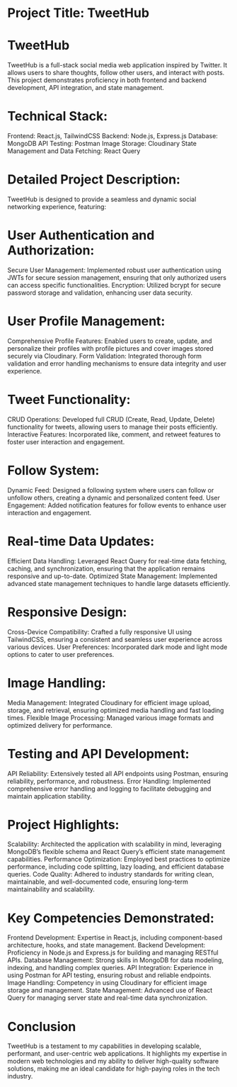 # Project Title: TweetHub

# TweetHub
TweetHub is a full-stack social media web application inspired by Twitter. It allows users to share thoughts, follow other users, and interact with posts. This project demonstrates proficiency in both frontend and backend development, API integration, and state management.

# Technical Stack:
Frontend: React.js, TailwindCSS
Backend: Node.js, Express.js
Database: MongoDB
API Testing: Postman
Image Storage: Cloudinary
State Management and Data Fetching: React Query

# Detailed Project Description:
TweetHub is designed to provide a seamless and dynamic social networking experience, featuring:

# User Authentication and Authorization:
Secure User Management: Implemented robust user authentication using JWTs for secure session management, ensuring that only authorized users can access specific functionalities.
Encryption: Utilized bcrypt for secure password storage and validation, enhancing user data security.

# User Profile Management:
Comprehensive Profile Features: Enabled users to create, update, and personalize their profiles with profile pictures and cover images stored securely via Cloudinary.
Form Validation: Integrated thorough form validation and error handling mechanisms to ensure data integrity and user experience.

# Tweet Functionality:
CRUD Operations: Developed full CRUD (Create, Read, Update, Delete) functionality for tweets, allowing users to manage their posts efficiently.
Interactive Features: Incorporated like, comment, and retweet features to foster user interaction and engagement.

# Follow System:
Dynamic Feed: Designed a following system where users can follow or unfollow others, creating a dynamic and personalized content feed.
User Engagement: Added notification features for follow events to enhance user interaction and engagement.

# Real-time Data Updates:
Efficient Data Handling: Leveraged React Query for real-time data fetching, caching, and synchronization, ensuring that the application remains responsive and up-to-date.
Optimized State Management: Implemented advanced state management techniques to handle large datasets efficiently.

# Responsive Design:
Cross-Device Compatibility: Crafted a fully responsive UI using TailwindCSS, ensuring a consistent and seamless user experience across various devices.
User Preferences: Incorporated dark mode and light mode options to cater to user preferences.

# Image Handling:
Media Management: Integrated Cloudinary for efficient image upload, storage, and retrieval, ensuring optimized media handling and fast loading times.
Flexible Image Processing: Managed various image formats and optimized delivery for performance.

# Testing and API Development:
API Reliability: Extensively tested all API endpoints using Postman, ensuring reliability, performance, and robustness.
Error Handling: Implemented comprehensive error handling and logging to facilitate debugging and maintain application stability.

# Project Highlights:
Scalability: Architected the application with scalability in mind, leveraging MongoDB’s flexible schema and React Query’s efficient state management capabilities.
Performance Optimization: Employed best practices to optimize performance, including code splitting, lazy loading, and efficient database queries.
Code Quality: Adhered to industry standards for writing clean, maintainable, and well-documented code, ensuring long-term maintainability and scalability.

# Key Competencies Demonstrated:
Frontend Development: Expertise in React.js, including component-based architecture, hooks, and state management.
Backend Development: Proficiency in Node.js and Express.js for building and managing RESTful APIs.
Database Management: Strong skills in MongoDB for data modeling, indexing, and handling complex queries.
API Integration: Experience in using Postman for API testing, ensuring robust and reliable endpoints.
Image Handling: Competency in using Cloudinary for efficient image storage and management.
State Management: Advanced use of React Query for managing server state and real-time data synchronization.

# Conclusion
TweetHub is a testament to my capabilities in developing scalable, performant, and user-centric web applications. It highlights my expertise in modern web technologies and my ability to deliver high-quality software solutions, making me an ideal candidate for high-paying roles in the tech industry.
